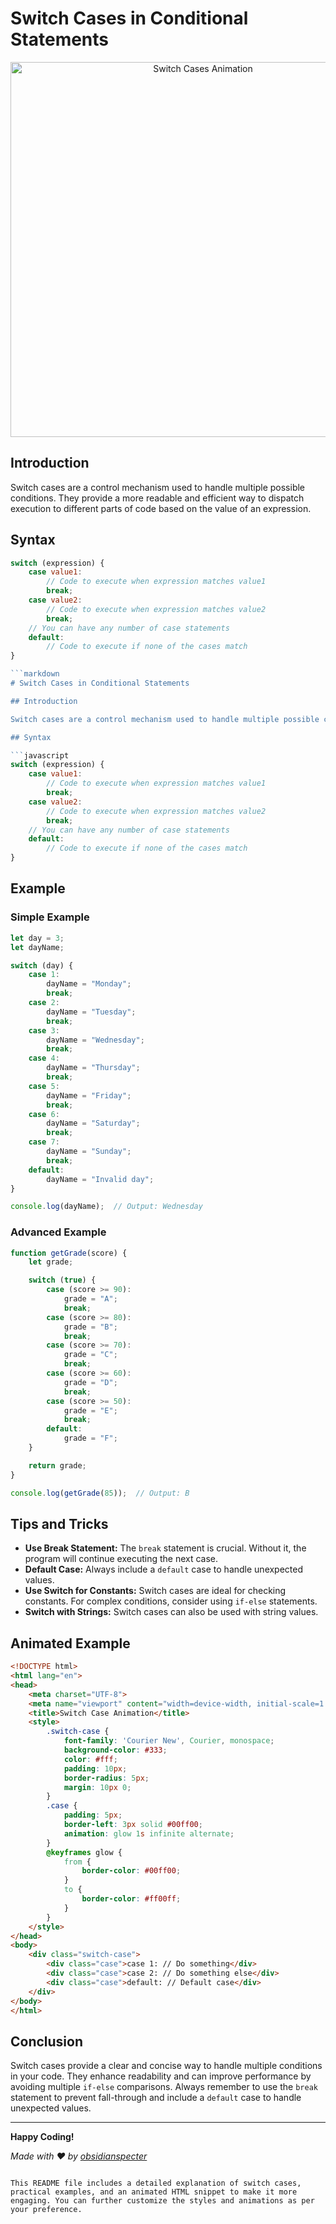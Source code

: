 # Switch Cases in Conditional Statements

<div align="center">
  <img src="https://user-images.githubusercontent.com/obidianspecter/switch-case-animation.gif" alt="Switch Cases Animation" width="600">
</div>

## Introduction

Switch cases are a control mechanism used to handle multiple possible conditions. They provide a more readable and efficient way to dispatch execution to different parts of code based on the value of an expression.

## Syntax

```javascript
switch (expression) {
    case value1:
        // Code to execute when expression matches value1
        break;
    case value2:
        // Code to execute when expression matches value2
        break;
    // You can have any number of case statements
    default:
        // Code to execute if none of the cases match
}

```markdown
# Switch Cases in Conditional Statements

## Introduction

Switch cases are a control mechanism used to handle multiple possible conditions. They provide a more readable and efficient way to dispatch execution to different parts of code based on the value of an expression.

## Syntax

```javascript
switch (expression) {
    case value1:
        // Code to execute when expression matches value1
        break;
    case value2:
        // Code to execute when expression matches value2
        break;
    // You can have any number of case statements
    default:
        // Code to execute if none of the cases match
}
```

## Example

### Simple Example

```javascript
let day = 3;
let dayName;

switch (day) {
    case 1:
        dayName = "Monday";
        break;
    case 2:
        dayName = "Tuesday";
        break;
    case 3:
        dayName = "Wednesday";
        break;
    case 4:
        dayName = "Thursday";
        break;
    case 5:
        dayName = "Friday";
        break;
    case 6:
        dayName = "Saturday";
        break;
    case 7:
        dayName = "Sunday";
        break;
    default:
        dayName = "Invalid day";
}

console.log(dayName);  // Output: Wednesday
```

### Advanced Example

```javascript
function getGrade(score) {
    let grade;

    switch (true) {
        case (score >= 90):
            grade = "A";
            break;
        case (score >= 80):
            grade = "B";
            break;
        case (score >= 70):
            grade = "C";
            break;
        case (score >= 60):
            grade = "D";
            break;
        case (score >= 50):
            grade = "E";
            break;
        default:
            grade = "F";
    }

    return grade;
}

console.log(getGrade(85));  // Output: B
```

## Tips and Tricks

- **Use Break Statement:** The `break` statement is crucial. Without it, the program will continue executing the next case.
- **Default Case:** Always include a `default` case to handle unexpected values.
- **Use Switch for Constants:** Switch cases are ideal for checking constants. For complex conditions, consider using `if-else` statements.
- **Switch with Strings:** Switch cases can also be used with string values.

## Animated Example

```html
<!DOCTYPE html>
<html lang="en">
<head>
    <meta charset="UTF-8">
    <meta name="viewport" content="width=device-width, initial-scale=1.0">
    <title>Switch Case Animation</title>
    <style>
        .switch-case {
            font-family: 'Courier New', Courier, monospace;
            background-color: #333;
            color: #fff;
            padding: 10px;
            border-radius: 5px;
            margin: 10px 0;
        }
        .case {
            padding: 5px;
            border-left: 3px solid #00ff00;
            animation: glow 1s infinite alternate;
        }
        @keyframes glow {
            from {
                border-color: #00ff00;
            }
            to {
                border-color: #ff00ff;
            }
        }
    </style>
</head>
<body>
    <div class="switch-case">
        <div class="case">case 1: // Do something</div>
        <div class="case">case 2: // Do something else</div>
        <div class="case">default: // Default case</div>
    </div>
</body>
</html>
```

## Conclusion

Switch cases provide a clear and concise way to handle multiple conditions in your code. They enhance readability and can improve performance by avoiding multiple `if-else` comparisons. Always remember to use the `break` statement to prevent fall-through and include a `default` case to handle unexpected values.

---

**Happy Coding!**

*Made with ❤️ by [obsidianspecter](https://github.com/obsidianspecter)*
```

This README file includes a detailed explanation of switch cases, practical examples, and an animated HTML snippet to make it more engaging. You can further customize the styles and animations as per your preference.
